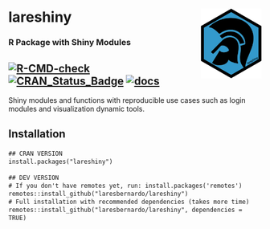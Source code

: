 # lareshiny <a href='https://github.com/laresbernardo/lareshiny' target="_blank"><img src='man/figures/logo.png' align="right" height="139" /></a>

### R Package with Shiny Modules
[![R-CMD-check](https://github.com/laresbernardo/lareshiny/workflows/R-CMD-check/badge.svg?branch=main)](https://github.com/laresbernardo/lareshiny/actions?query=workflow%3AR-CMD-check) [![CRAN\_Status\_Badge](https://www.r-pkg.org/badges/version/lareshiny)](https://cran.r-project.org/package=lareshiny)  [![docs](https://github.com/laresbernardo/lareshiny/workflows/documentation/badge.svg)](https://laresbernardo.github.io/lareshiny/reference/index.html) 
----

Shiny modules and functions with reproducible use cases such as login modules and visualization dynamic tools.

## Installation

```{r}
## CRAN VERSION
install.packages("lareshiny")

## DEV VERSION
# If you don't have remotes yet, run: install.packages('remotes')
remotes::install_github("laresbernardo/lareshiny")
# Full installation with recommended dependencies (takes more time)
remotes::install_github("laresbernardo/lareshiny", dependencies = TRUE)
```
